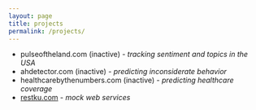 ```yaml
---
layout: page
title: projects
permalink: /projects/
---
```


* pulseoftheland.com (inactive) - *tracking sentiment and topics in the USA*
* ahdetector.com (inactive) - *predicting inconsiderate behavior*
* healthcarebythenumbers.com (inactive) - *predicting healthcare coverage*
* [restku.com](https://www.restku.com) - *mock web services*